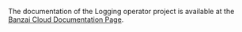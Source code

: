The documentation of the Logging operator project is available at the [Banzai Cloud Documentation Page](https://banzaicloud.com/docs/one-eye/logging-operator/requirements).